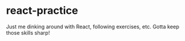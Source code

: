 # react-practice

Just me dinking around with React, following exercises, etc. Gotta keep those skills sharp!